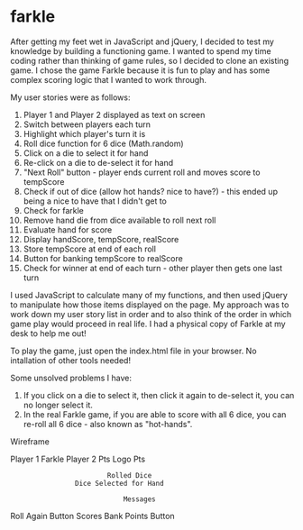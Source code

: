 # farkle

After getting my feet wet in JavaScript and jQuery, I decided to test my knowledge by building a functioning game. I wanted to spend my time coding rather than thinking of game rules, so I decided to clone an existing game. I chose the game Farkle because it is fun to play and has some complex scoring logic that I wanted to work through.

My user stories were as follows: 

1. Player 1 and Player 2 displayed as text on screen
2. Switch between players each turn
3. Highlight which player's turn it is
4. Roll dice function for 6 dice (Math.random)
5. Click on a die to select it for hand
6. Re-click on a die to de-select it for hand
7. "Next Roll" button - player ends current roll and moves score to tempScore
8. Check if out of dice (allow hot hands? nice to have?) - this ended up being a nice to have that I didn't get to
9. Check for farkle
10. Remove hand die from dice available to roll next roll
11. Evaluate hand for score
12. Display handScore, tempScore, realScore
13. Store tempScore at end of each roll
14. Button for banking tempScore to realScore
15. Check for winner at end of each turn - other player then gets one last turn

I used JavaScript to calculate many of my functions, and then used jQuery to manipulate how those items displayed on the page. My approach was to work down my user story list in order and to also think of the order in which game play would proceed in real life. I had a physical copy of Farkle at my desk to help me out!

To play the game, just open the index.html file in your browser. No intallation of other tools needed!

Some unsolved problems I have:

1. If you click on a die to select it, then click it again to de-select it, you can no longer select it.
2. In the real Farkle game, if you are able to score with all 6 dice, you can re-roll all 6 dice - also known as "hot-hands".

Wireframe

Player 1					Farkle          Player 2
   Pts						 Logo              Pts

   							Rolled Dice
   					Dice Selected for Hand

   								Messages

Roll Again Button   Scores			Bank Points Button